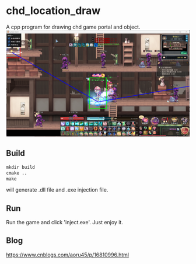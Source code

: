 # chd_location_draw
A cpp program for drawing chd game portal and object.
![demo](images/demo.png)
## Build
```
mkdir build
cmake ..
make
```
will generate .dll file and .exe injection file.
## Run
Run the game and click 'inject.exe'.
Just enjoy it.
## Blog
https://www.cnblogs.com/aoru45/p/16810996.html